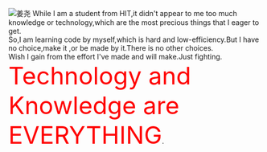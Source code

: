 ![姜尧](https://image.baidu.com/search/down?url=https://tvax3.sinaimg.cn//large/a15b4afegy1fmvk0ovjalj21hc0u04qp.jpg "jy")
While I am a student from HIT,it didn't appear to me too much knowledge or technology,which are the most precious things that I eager to get.   
So,I am learning code by myself,which is hard and low-efficiency.But I have no choice,make it ,or be made by it.There is no other choices.   
Wish I gain from the effort I've made and will make.Just fighting.   
<font color="red" size=10>Technology and Knowledge are EVERYTHING</font>.   

<!---
violeteverisland/violeteverisland is a ✨ special ✨ repository because its `README.md` (this file) appears on your GitHub profile.
You can click the Preview link to take a look at your changes.
--->
